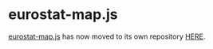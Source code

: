 # eurostat-map.js

[eurostat-map.js](https://github.com/eurostat/eurostat-map.js) has now moved to its own repository [HERE](https://github.com/eurostat/eurostat-map.js).
